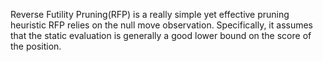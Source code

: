 Reverse Futility Pruning(RFP) is a really simple yet effective pruning heuristic
RFP relies on the null move observation. Specifically, it assumes that the static evaluation is generally a good lower bound on the score of the position.
